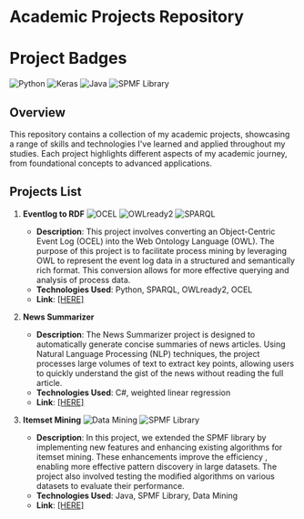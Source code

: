 # Academic Projects Repository
# Project Badges

![Python](https://img.shields.io/badge/Python-3.8-blue)
![Keras](https://img.shields.io/badge/Keras-2.4.3-red)
![Java](https://img.shields.io/badge/Java-1.8-blue)
![SPMF Library](https://img.shields.io/badge/SPMF-Extension-green)



## Overview

This repository contains a collection of my academic projects, showcasing a range of skills and technologies I've learned and applied throughout my studies. Each project highlights different aspects of my academic journey, from foundational concepts to advanced applications.

## Projects List

1. **Eventlog to RDF**
![OCEL](https://img.shields.io/badge/OCEL-Event%20Logs-brightgreen)
![OWLready2](https://img.shields.io/badge/OWLready2-Web%20Ontology%20Language-orange)
![SPARQL](https://img.shields.io/badge/SPARQL-Querying-yellow)
    - **Description**: This project involves converting an Object-Centric Event Log (OCEL) into the Web Ontology Language (OWL). The purpose of this project is to facilitate process mining by leveraging OWL to represent the event log data in a structured and semantically rich format. This conversion allows for more effective querying and analysis of process data.
    - **Technologies Used**: Python, SPARQL, OWLready2, OCEL
    - **Link**: [[HERE]](https://github.com/mahmoodsoltani/Academic-Projects/tree/master/Eventlog_to_RDF_Convertor)


3. **News Summarizer**
   - **Description**: The News Summarizer project is designed to automatically generate concise summaries of news articles. Using Natural Language Processing (NLP) techniques, the project processes large volumes of text to extract key points, allowing users to quickly understand the gist of the news without reading the full article. 
   - **Technologies Used**: C#, weighted linear regression 
   - **Link**: [[HERE]](https://github.com/mahmoodsoltani/Academic-Projects/tree/master/Summarizer)

4. **Itemset Mining**
![Data Mining](https://img.shields.io/badge/Data%20Mining-Advanced-orange)
![SPMF Library](https://img.shields.io/badge/SPMF-Extension-green)
   - **Description**: In this project, we extended the SPMF library by implementing new features and enhancing existing algorithms for itemset mining. These enhancements improve the efficiency , enabling more effective pattern discovery in large datasets. The project also involved testing the modified algorithms on various datasets to evaluate their performance.
   - **Technologies Used**: Java, SPMF Library, Data Mining
   - **Link**: [[HERE]](https://github.com/mahmoodsoltani/Academic-Projects/tree/master/Itemset%20Mining)
